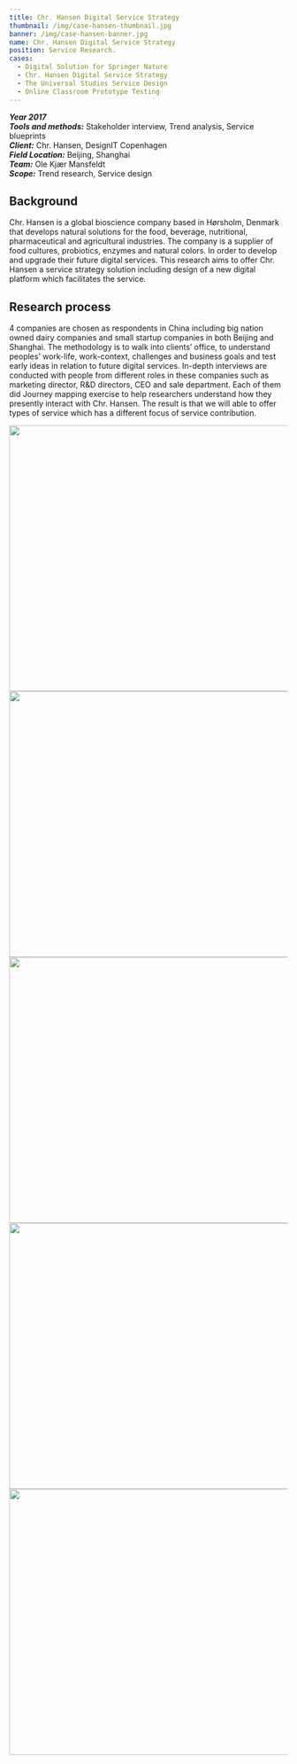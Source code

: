 ```yaml
---
title: Chr. Hansen Digital Service Strategy
thumbnail: /img/case-hansen-thumbnail.jpg
banner: /img/case-hansen-banner.jpg
name: Chr. Hansen Digital Service Strategy
position: Service Research.
cases:
  - Digital Solution for Springer Nature
  - Chr. Hansen Digital Service Strategy
  - The Universal Studios Service Design
  - Online Classroom Prototype Testing
---
```

***Year 2017*** \
***Tools and methods:*** Stakeholder interview, Trend analysis, Service blueprints\
***Client:*** Chr. Hansen, DesignIT Copenhagen\
***Field Location:*** Beijing, Shanghai \
***Team:*** Ole Kjær Mansfeldt\
***Scope:*** Trend research, Service design

## Background

Chr. Hansen is a global bioscience company based in Hørsholm, Denmark that develops natural solutions for the food, beverage, nutritional, pharmaceutical and agricultural industries. The company is a supplier of food cultures, probiotics, enzymes and natural colors. In order to develop and upgrade their future digital services. This research aims to offer Chr. Hansen a service strategy solution including design of a new digital platform which facilitates the service.

## Research process

4 companies are chosen as  respondents in China including big nation owned dairy companies and small startup companies in both Beijing and Shanghai. The methodology is to walk into clients’ office, to understand peoples’ work-life, work-context, challenges and business goals and test early ideas in relation to future digital services. In-depth interviews are conducted with people from different roles in these companies such as marketing director, R&D directors, CEO and sale department. Each of them did Journey mapping exercise to help researchers understand how they presently interact with Chr. Hansen. The result is that we will able to offer types of service which has a different focus of service contribution. 

<img src="/img/case-hansen-1.png" style="width:45rem;height:30rem" index="" />

<img src="/img/case-hansen-2.jpg" style="width:45rem;height:30rem" index="" />

<img src="/img/case-hansen-3.jpg" style="width:45rem;height:30rem" index="1" />

<img src="/img/case-hansen-4.jpg" style="width:45rem;height:30rem" index="2" />

<img src="/img/case-hansen-5.jpg" style="width:45rem;height:30rem" index="3" />